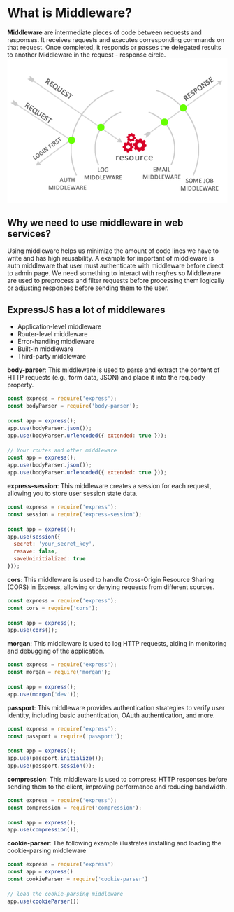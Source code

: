 # What is Middleware?
**Middleware** are intermediate pieces of code between requests and responses. It receives requests and executes corresponding commands on that request. Once completed, it responds or passes the delegated results to another Middleware in the request - response circle.
![alt text](image.png)
## Why we need to use middleware in web services?
Using middleware helps us minimize the amount of code lines we have to write and has high reusability. A example for important of middleware is auth middleware that user must authenticate with middleware before direct to admin page. We need something to interact with req/res so Middleware are used to preprocess and filter requests before processing them logically or adjusting responses before sending them to the user.

## ExpressJS has a lot of middlewares 
- Application-level middleware
- Router-level middleware
- Error-handling middleware
- Built-in middleware
- Third-party middleware

**body-parser**: This middleware is used to parse and extract the content of HTTP requests (e.g., form data, JSON) and place it into the req.body property.

```javascript
const express = require('express');
const bodyParser = require('body-parser');

const app = express();
app.use(bodyParser.json());
app.use(bodyParser.urlencoded({ extended: true }));

// Your routes and other middleware
const app = express();
app.use(bodyParser.json());
app.use(bodyParser.urlencoded({ extended: true }));
```

**express-session**: This middleware creates a session for each request, allowing you to store user session state data.

```javascript
const express = require('express');
const session = require('express-session');

const app = express();
app.use(session({
  secret: 'your_secret_key',
  resave: false,
  saveUninitialized: true
}));
```

**cors**: This middleware is used to handle Cross-Origin Resource Sharing (CORS) in Express, allowing or denying requests from different sources.

```javascript
const express = require('express');
const cors = require('cors');

const app = express();
app.use(cors());
```
**morgan**: This middleware is used to log HTTP requests, aiding in monitoring and debugging of the application.

```javascript
const express = require('express');
const morgan = require('morgan');

const app = express();
app.use(morgan('dev'));
```
**passport**: This middleware provides authentication strategies to verify user identity, including basic authentication, OAuth authentication, and more.

```javascript
const express = require('express');
const passport = require('passport');

const app = express();
app.use(passport.initialize());
app.use(passport.session());
```

**compression**: This middleware is used to compress HTTP responses before sending them to the client, improving performance and reducing bandwidth.

```javascript
const express = require('express');
const compression = require('compression');

const app = express();
app.use(compression());
```

**cookie-parser**: The following example illustrates installing and loading the cookie-parsing middleware

```javascript
const express = require('express')
const app = express()
const cookieParser = require('cookie-parser')

// load the cookie-parsing middleware
app.use(cookieParser())
```